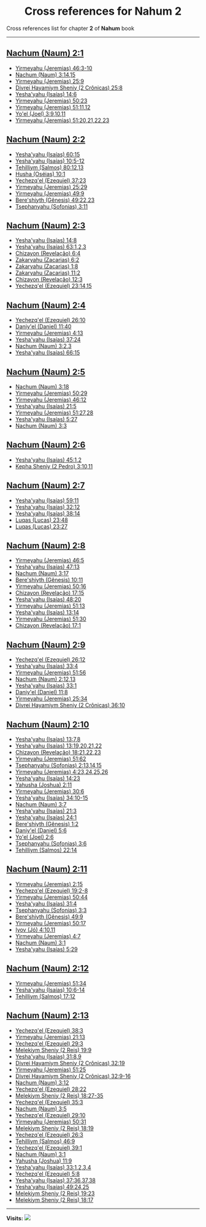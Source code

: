<div align="center">

# Cross references for **Nahum 2**
</div>

Cross references list for chapter **2** of **Nahum** book

---

<h2 id="1"><a href="https://bible.ozzuu.com/pt_yah/Nah/2#1" target="_blank">Nachum (Naum) 2:1</a></h2>

- [Yirmeyahu (Jeremias) 46:3-10](https://bible.ozzuu.com/pt_yah/Jer/46#3)
- [Nachum (Naum) 3:14,15](https://bible.ozzuu.com/pt_yah/Nah/3#14)
- [Yirmeyahu (Jeremias) 25:9](https://bible.ozzuu.com/pt_yah/Jer/25#9)
- [Divrei Hayamiym Sheniy (2 Crônicas) 25:8](https://bible.ozzuu.com/pt_yah/2Ch/25#8)
- [Yesha'yahu (Isaías) 14:6](https://bible.ozzuu.com/pt_yah/Isa/14#6)
- [Yirmeyahu (Jeremias) 50:23](https://bible.ozzuu.com/pt_yah/Jer/50#23)
- [Yirmeyahu (Jeremias) 51:11,12](https://bible.ozzuu.com/pt_yah/Jer/51#11)
- [Yo'el (Joel) 3:9,10,11](https://bible.ozzuu.com/pt_yah/Jl/3#9)
- [Yirmeyahu (Jeremias) 51:20,21,22,23](https://bible.ozzuu.com/pt_yah/Jer/51#20)
<h2 id="2"><a href="https://bible.ozzuu.com/pt_yah/Nah/2#2" target="_blank">Nachum (Naum) 2:2</a></h2>

- [Yesha'yahu (Isaías) 60:15](https://bible.ozzuu.com/pt_yah/Isa/60#15)
- [Yesha'yahu (Isaías) 10:5-12](https://bible.ozzuu.com/pt_yah/Isa/10#5)
- [Tehilliym (Salmos) 80:12,13](https://bible.ozzuu.com/pt_yah/Psa/80#12)
- [Husha (Oséias) 10:1](https://bible.ozzuu.com/pt_yah/Hos/10#1)
- [Yechezq'el (Ezequiel) 37:23](https://bible.ozzuu.com/pt_yah/Eze/37#23)
- [Yirmeyahu (Jeremias) 25:29](https://bible.ozzuu.com/pt_yah/Jer/25#29)
- [Yirmeyahu (Jeremias) 49:9](https://bible.ozzuu.com/pt_yah/Jer/49#9)
- [Bere'shiyth (Gênesis) 49:22,23](https://bible.ozzuu.com/pt_yah/Gen/49#22)
- [Tsephanyahu (Sofonias) 3:11](https://bible.ozzuu.com/pt_yah/Zep/3#11)
<h2 id="3"><a href="https://bible.ozzuu.com/pt_yah/Nah/2#3" target="_blank">Nachum (Naum) 2:3</a></h2>

- [Yesha'yahu (Isaías) 14:8](https://bible.ozzuu.com/pt_yah/Isa/14#8)
- [Yesha'yahu (Isaías) 63:1,2,3](https://bible.ozzuu.com/pt_yah/Isa/63#1)
- [Chizayon (Revelação) 6:4](https://bible.ozzuu.com/pt_yah/Rev/6#4)
- [Zakaryahu (Zacarias) 6:2](https://bible.ozzuu.com/pt_yah/Zec/6#2)
- [Zakaryahu (Zacarias) 1:8](https://bible.ozzuu.com/pt_yah/Zec/1#8)
- [Zakaryahu (Zacarias) 11:2](https://bible.ozzuu.com/pt_yah/Zec/11#2)
- [Chizayon (Revelação) 12:3](https://bible.ozzuu.com/pt_yah/Rev/12#3)
- [Yechezq'el (Ezequiel) 23:14,15](https://bible.ozzuu.com/pt_yah/Eze/23#14)
<h2 id="4"><a href="https://bible.ozzuu.com/pt_yah/Nah/2#4" target="_blank">Nachum (Naum) 2:4</a></h2>

- [Yechezq'el (Ezequiel) 26:10](https://bible.ozzuu.com/pt_yah/Eze/26#10)
- [Daniy'el (Daniel) 11:40](https://bible.ozzuu.com/pt_yah/Dan/11#40)
- [Yirmeyahu (Jeremias) 4:13](https://bible.ozzuu.com/pt_yah/Jer/4#13)
- [Yesha'yahu (Isaías) 37:24](https://bible.ozzuu.com/pt_yah/Isa/37#24)
- [Nachum (Naum) 3:2,3](https://bible.ozzuu.com/pt_yah/Nah/3#2)
- [Yesha'yahu (Isaías) 66:15](https://bible.ozzuu.com/pt_yah/Isa/66#15)
<h2 id="5"><a href="https://bible.ozzuu.com/pt_yah/Nah/2#5" target="_blank">Nachum (Naum) 2:5</a></h2>

- [Nachum (Naum) 3:18](https://bible.ozzuu.com/pt_yah/Nah/3#18)
- [Yirmeyahu (Jeremias) 50:29](https://bible.ozzuu.com/pt_yah/Jer/50#29)
- [Yirmeyahu (Jeremias) 46:12](https://bible.ozzuu.com/pt_yah/Jer/46#12)
- [Yesha'yahu (Isaías) 21:5](https://bible.ozzuu.com/pt_yah/Isa/21#5)
- [Yirmeyahu (Jeremias) 51:27,28](https://bible.ozzuu.com/pt_yah/Jer/51#27)
- [Yesha'yahu (Isaías) 5:27](https://bible.ozzuu.com/pt_yah/Isa/5#27)
- [Nachum (Naum) 3:3](https://bible.ozzuu.com/pt_yah/Nah/3#3)
<h2 id="6"><a href="https://bible.ozzuu.com/pt_yah/Nah/2#6" target="_blank">Nachum (Naum) 2:6</a></h2>

- [Yesha'yahu (Isaías) 45:1,2](https://bible.ozzuu.com/pt_yah/Isa/45#1)
- [Kepha Sheniy (2 Pedro) 3:10,11](https://bible.ozzuu.com/pt_yah/2Pe/3#10)
<h2 id="7"><a href="https://bible.ozzuu.com/pt_yah/Nah/2#7" target="_blank">Nachum (Naum) 2:7</a></h2>

- [Yesha'yahu (Isaías) 59:11](https://bible.ozzuu.com/pt_yah/Isa/59#11)
- [Yesha'yahu (Isaías) 32:12](https://bible.ozzuu.com/pt_yah/Isa/32#12)
- [Yesha'yahu (Isaías) 38:14](https://bible.ozzuu.com/pt_yah/Isa/38#14)
- [Luqas (Lucas) 23:48](https://bible.ozzuu.com/pt_yah/Luk/23#48)
- [Luqas (Lucas) 23:27](https://bible.ozzuu.com/pt_yah/Luk/23#27)
<h2 id="8"><a href="https://bible.ozzuu.com/pt_yah/Nah/2#8" target="_blank">Nachum (Naum) 2:8</a></h2>

- [Yirmeyahu (Jeremias) 46:5](https://bible.ozzuu.com/pt_yah/Jer/46#5)
- [Yesha'yahu (Isaías) 47:13](https://bible.ozzuu.com/pt_yah/Isa/47#13)
- [Nachum (Naum) 3:17](https://bible.ozzuu.com/pt_yah/Nah/3#17)
- [Bere'shiyth (Gênesis) 10:11](https://bible.ozzuu.com/pt_yah/Gen/10#11)
- [Yirmeyahu (Jeremias) 50:16](https://bible.ozzuu.com/pt_yah/Jer/50#16)
- [Chizayon (Revelação) 17:15](https://bible.ozzuu.com/pt_yah/Rev/17#15)
- [Yesha'yahu (Isaías) 48:20](https://bible.ozzuu.com/pt_yah/Isa/48#20)
- [Yirmeyahu (Jeremias) 51:13](https://bible.ozzuu.com/pt_yah/Jer/51#13)
- [Yesha'yahu (Isaías) 13:14](https://bible.ozzuu.com/pt_yah/Isa/13#14)
- [Yirmeyahu (Jeremias) 51:30](https://bible.ozzuu.com/pt_yah/Jer/51#30)
- [Chizayon (Revelação) 17:1](https://bible.ozzuu.com/pt_yah/Rev/17#1)
<h2 id="9"><a href="https://bible.ozzuu.com/pt_yah/Nah/2#9" target="_blank">Nachum (Naum) 2:9</a></h2>

- [Yechezq'el (Ezequiel) 26:12](https://bible.ozzuu.com/pt_yah/Eze/26#12)
- [Yesha'yahu (Isaías) 33:4](https://bible.ozzuu.com/pt_yah/Isa/33#4)
- [Yirmeyahu (Jeremias) 51:56](https://bible.ozzuu.com/pt_yah/Jer/51#56)
- [Nachum (Naum) 2:12,13](https://bible.ozzuu.com/pt_yah/Nah/2#12)
- [Yesha'yahu (Isaías) 33:1](https://bible.ozzuu.com/pt_yah/Isa/33#1)
- [Daniy'el (Daniel) 11:8](https://bible.ozzuu.com/pt_yah/Dan/11#8)
- [Yirmeyahu (Jeremias) 25:34](https://bible.ozzuu.com/pt_yah/Jer/25#34)
- [Divrei Hayamiym Sheniy (2 Crônicas) 36:10](https://bible.ozzuu.com/pt_yah/2Ch/36#10)
<h2 id="10"><a href="https://bible.ozzuu.com/pt_yah/Nah/2#10" target="_blank">Nachum (Naum) 2:10</a></h2>

- [Yesha'yahu (Isaías) 13:7,8](https://bible.ozzuu.com/pt_yah/Isa/13#7)
- [Yesha'yahu (Isaías) 13:19,20,21,22](https://bible.ozzuu.com/pt_yah/Isa/13#19)
- [Chizayon (Revelação) 18:21,22,23](https://bible.ozzuu.com/pt_yah/Rev/18#21)
- [Yirmeyahu (Jeremias) 51:62](https://bible.ozzuu.com/pt_yah/Jer/51#62)
- [Tsephanyahu (Sofonias) 2:13,14,15](https://bible.ozzuu.com/pt_yah/Zep/2#13)
- [Yirmeyahu (Jeremias) 4:23,24,25,26](https://bible.ozzuu.com/pt_yah/Jer/4#23)
- [Yesha'yahu (Isaías) 14:23](https://bible.ozzuu.com/pt_yah/Isa/14#23)
- [Yahusha (Joshua) 2:11](https://bible.ozzuu.com/pt_yah/Jos/2#11)
- [Yirmeyahu (Jeremias) 30:6](https://bible.ozzuu.com/pt_yah/Jer/30#6)
- [Yesha'yahu (Isaías) 34:10-15](https://bible.ozzuu.com/pt_yah/Isa/34#10)
- [Nachum (Naum) 3:7](https://bible.ozzuu.com/pt_yah/Nah/3#7)
- [Yesha'yahu (Isaías) 21:3](https://bible.ozzuu.com/pt_yah/Isa/21#3)
- [Yesha'yahu (Isaías) 24:1](https://bible.ozzuu.com/pt_yah/Isa/24#1)
- [Bere'shiyth (Gênesis) 1:2](https://bible.ozzuu.com/pt_yah/Gen/1#2)
- [Daniy'el (Daniel) 5:6](https://bible.ozzuu.com/pt_yah/Dan/5#6)
- [Yo'el (Joel) 2:6](https://bible.ozzuu.com/pt_yah/Jl/2#6)
- [Tsephanyahu (Sofonias) 3:6](https://bible.ozzuu.com/pt_yah/Zep/3#6)
- [Tehilliym (Salmos) 22:14](https://bible.ozzuu.com/pt_yah/Psa/22#14)
<h2 id="11"><a href="https://bible.ozzuu.com/pt_yah/Nah/2#11" target="_blank">Nachum (Naum) 2:11</a></h2>

- [Yirmeyahu (Jeremias) 2:15](https://bible.ozzuu.com/pt_yah/Jer/2#15)
- [Yechezq'el (Ezequiel) 19:2-8](https://bible.ozzuu.com/pt_yah/Eze/19#2)
- [Yirmeyahu (Jeremias) 50:44](https://bible.ozzuu.com/pt_yah/Jer/50#44)
- [Yesha'yahu (Isaías) 31:4](https://bible.ozzuu.com/pt_yah/Isa/31#4)
- [Tsephanyahu (Sofonias) 3:3](https://bible.ozzuu.com/pt_yah/Zep/3#3)
- [Bere'shiyth (Gênesis) 49:9](https://bible.ozzuu.com/pt_yah/Gen/49#9)
- [Yirmeyahu (Jeremias) 50:17](https://bible.ozzuu.com/pt_yah/Jer/50#17)
- [Iyov (Jó) 4:10,11](https://bible.ozzuu.com/pt_yah/Job/4#10)
- [Yirmeyahu (Jeremias) 4:7](https://bible.ozzuu.com/pt_yah/Jer/4#7)
- [Nachum (Naum) 3:1](https://bible.ozzuu.com/pt_yah/Nah/3#1)
- [Yesha'yahu (Isaías) 5:29](https://bible.ozzuu.com/pt_yah/Isa/5#29)
<h2 id="12"><a href="https://bible.ozzuu.com/pt_yah/Nah/2#12" target="_blank">Nachum (Naum) 2:12</a></h2>

- [Yirmeyahu (Jeremias) 51:34](https://bible.ozzuu.com/pt_yah/Jer/51#34)
- [Yesha'yahu (Isaías) 10:6-14](https://bible.ozzuu.com/pt_yah/Isa/10#6)
- [Tehilliym (Salmos) 17:12](https://bible.ozzuu.com/pt_yah/Psa/17#12)
<h2 id="13"><a href="https://bible.ozzuu.com/pt_yah/Nah/2#13" target="_blank">Nachum (Naum) 2:13</a></h2>

- [Yechezq'el (Ezequiel) 38:3](https://bible.ozzuu.com/pt_yah/Eze/38#3)
- [Yirmeyahu (Jeremias) 21:13](https://bible.ozzuu.com/pt_yah/Jer/21#13)
- [Yechezq'el (Ezequiel) 29:3](https://bible.ozzuu.com/pt_yah/Eze/29#3)
- [Melekiym Sheniy (2 Reis) 19:9](https://bible.ozzuu.com/pt_yah/2Ki/19#9)
- [Yesha'yahu (Isaías) 31:8,9](https://bible.ozzuu.com/pt_yah/Isa/31#8)
- [Divrei Hayamiym Sheniy (2 Crônicas) 32:19](https://bible.ozzuu.com/pt_yah/2Ch/32#19)
- [Yirmeyahu (Jeremias) 51:25](https://bible.ozzuu.com/pt_yah/Jer/51#25)
- [Divrei Hayamiym Sheniy (2 Crônicas) 32:9-16](https://bible.ozzuu.com/pt_yah/2Ch/32#9)
- [Nachum (Naum) 3:12](https://bible.ozzuu.com/pt_yah/Nah/3#12)
- [Yechezq'el (Ezequiel) 28:22](https://bible.ozzuu.com/pt_yah/Eze/28#22)
- [Melekiym Sheniy (2 Reis) 18:27-35](https://bible.ozzuu.com/pt_yah/2Ki/18#27)
- [Yechezq'el (Ezequiel) 35:3](https://bible.ozzuu.com/pt_yah/Eze/35#3)
- [Nachum (Naum) 3:5](https://bible.ozzuu.com/pt_yah/Nah/3#5)
- [Yechezq'el (Ezequiel) 29:10](https://bible.ozzuu.com/pt_yah/Eze/29#10)
- [Yirmeyahu (Jeremias) 50:31](https://bible.ozzuu.com/pt_yah/Jer/50#31)
- [Melekiym Sheniy (2 Reis) 18:19](https://bible.ozzuu.com/pt_yah/2Ki/18#19)
- [Yechezq'el (Ezequiel) 26:3](https://bible.ozzuu.com/pt_yah/Eze/26#3)
- [Tehilliym (Salmos) 46:9](https://bible.ozzuu.com/pt_yah/Psa/46#9)
- [Yechezq'el (Ezequiel) 39:1](https://bible.ozzuu.com/pt_yah/Eze/39#1)
- [Nachum (Naum) 3:1](https://bible.ozzuu.com/pt_yah/Nah/3#1)
- [Yahusha (Joshua) 11:9](https://bible.ozzuu.com/pt_yah/Jos/11#9)
- [Yesha'yahu (Isaías) 33:1,2,3,4](https://bible.ozzuu.com/pt_yah/Isa/33#1)
- [Yechezq'el (Ezequiel) 5:8](https://bible.ozzuu.com/pt_yah/Eze/5#8)
- [Yesha'yahu (Isaías) 37:36,37,38](https://bible.ozzuu.com/pt_yah/Isa/37#36)
- [Yesha'yahu (Isaías) 49:24,25](https://bible.ozzuu.com/pt_yah/Isa/49#24)
- [Melekiym Sheniy (2 Reis) 19:23](https://bible.ozzuu.com/pt_yah/2Ki/19#23)
- [Melekiym Sheniy (2 Reis) 18:17](https://bible.ozzuu.com/pt_yah/2Ki/18#17)


---

**Visits:**
![](https://profile-counter.glitch.me/visitCounter_crossrefs28/count.svg)
